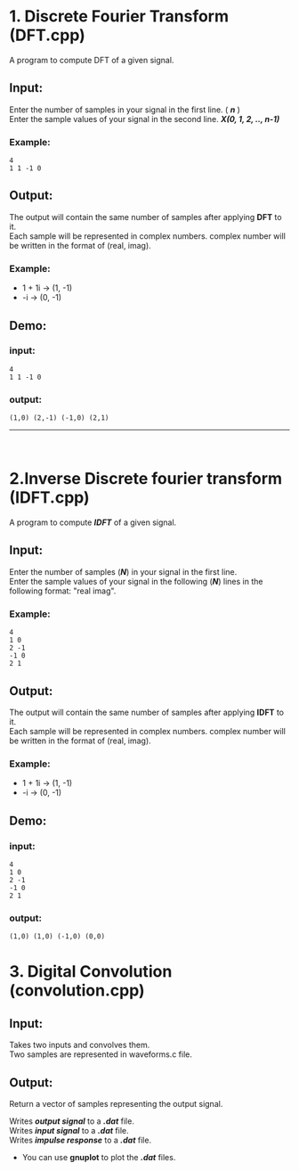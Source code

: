 # 1. Discrete Fourier Transform (DFT.cpp)
A program to compute DFT of a given signal.

## Input:
Enter the number of samples in your signal in the first line.  ( ***n*** )  
Enter the sample values of your signal in the second line.  ***X(0, 1, 2, .., n-1)***

### Example: 
```
4
1 1 -1 0 
```
## Output:
The output will contain the same number of samples after applying **DFT** to it.  
Each sample will be represented in complex numbers.
complex number will be written in the format of (real, imag).
### Example:
- 1 + 1i &rarr; (1, -1)
- -i     &rarr; (0, -1)

## Demo:
### input:
```
4
1 1 -1 0 
```
### output:
```
(1,0) (2,-1) (-1,0) (2,1) 
```

---------------------------

<br/>

# 2.Inverse Discrete fourier transform (IDFT.cpp)
A program to compute ***IDFT*** of a given signal.

## Input:
Enter the number of samples (***N***) in your signal in the first line.  
Enter the sample values of your signal in the following (***N***) lines in the following format: "real imag".

### Example: 
```
4
1 0 
2 -1
-1 0  
2 1 
```
## Output:
The output will contain the same number of samples after applying **IDFT** to it.  
Each sample will be represented in complex numbers.
complex number will be written in the format of (real, imag).
### Example:
- 1 + 1i &rarr; (1, -1)
- -i     &rarr; (0, -1)

## Demo:
### input:
```
4
1 0 
2 -1
-1 0  
2 1 
```
### output:
```
(1,0) (1,0) (-1,0) (0,0) 
```


# 3. Digital Convolution (convolution.cpp)

## Input:
Takes two inputs and convolves them.  
Two samples are represented in waveforms.c file.

## Output: 
Return a vector of samples representing the output signal.

Writes ***output signal*** to a ***.dat*** file.  
Writes ***input signal*** to a ***.dat*** file.  
Writes ***impulse response*** to a ***.dat*** file.  

- You can use **gnuplot** to plot the ***.dat*** files.

